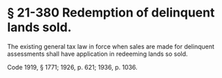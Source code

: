 # § 21-380 Redemption of delinquent lands sold.

<p>The existing general tax law in force when sales are made for delinquent assessments shall have application in redeeming lands so sold.</p><p>Code 1919, § 1771; 1926, p. 621; 1936, p. 1036.</p>